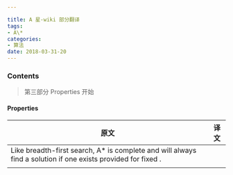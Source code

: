 ```yaml
---

title: A 星-wiki 部分翻译
tags:
- A\*
categories:
- 算法
date: 2018-03-31-20
---
```


### Contents

> 第三部分 Properties 开始

#### Properties

| 原文    |  译文   |
| --- | --- |
|  Like breadth-first search, A* is complete and will always find a solution if one exists provided  for fixed  .   |     |
|	  |		|



<!--more-->
